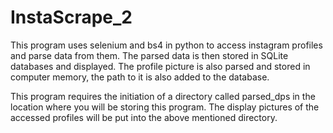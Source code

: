 # InstaScrape_2
This program uses selenium and bs4 in python to access instagram profiles and parse data from them. The parsed data is then stored in SQLite databases and displayed. The profile picture is also parsed and stored in computer memory, the path to it is also added to the database. 

This program requires the initiation of a directory called parsed_dps in the location where you will be storing this program. The display pictures of the accessed profiles will be put into the above mentioned directory. 
